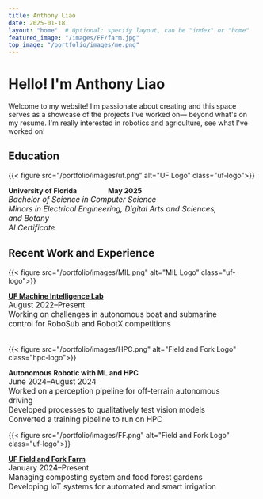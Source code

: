 ```yaml
---
title: Anthony Liao
date: 2025-01-18
layout: "home"  # Optional: specify layout, can be "index" or "home"
featured_image: "/images/FF/farm.jpg" 
top_image: "/portfolio/images/me.png" 
---
```

# Hello! I'm Anthony Liao
Welcome to my website! I’m passionate about creating and this space serves as a showcase of the projects I've worked on— beyond what's on my resume. I'm really interested in robotics and agriculture, see what I've worked on!

## Education

{{< figure src="/portfolio/images/uf.png" alt="UF Logo" class="uf-logo">}}
<div class="bordered-text">
<b>University of Florida &nbsp;&nbsp;&nbsp;&nbsp;&nbsp;&nbsp;&nbsp;&nbsp;&nbsp;&nbsp;&nbsp;&nbsp;&nbsp;&nbsp;&nbsp;&nbsp;&nbsp;&nbsp;May 2025</b> <br>
<div style="font-size: 0.95rem;">
<i>Bachelor of Science in Computer Science<br>
Minors in Electrical Engineering, Digital Arts and Sciences,<br> and Botany
<br>AI Certificate</i> 
</div>
</div>

## Recent Work and Experience    


{{< figure src="/portfolio/images/MIL.png" alt="MIL Logo" class="uf-logo">}}
<div class="bordered-text">
<b><a href="/portfolio/projects/mil/">UF Machine Intelligence Lab</a></b> <br>
<div style="font-size: 0.95rem;">
August 2022–Present<br>
Working on challenges in autonomous boat and submarine<br>
control for RoboSub and RobotX competitions<br>
<br>
</div>
</div>

{{< figure src="/portfolio/images/HPC.png" alt="Field and Fork Logo" class="hpc-logo">}}
<div class="bordered-text">
<b>Autonomous Robotic with ML and HPC</b> <br>
<div style="font-size: 0.95rem;">
June 2024–August 2024<br>
Worked on a perception pipeline for off-terrain autonomous <br>driving<br>
Developed processes to qualitatively test vision models<br>
Converted a training pipeline to run on HPC<br>
</div>
</div>

{{< figure src="/portfolio/images/FF.png" alt="Field and Fork Logo" class="uf-logo">}}
<div class="bordered-text">
<b><a href="/portfolio/projects/fieldfork/">UF Field and Fork Farm</a></b> <br>
<div style="font-size: 0.95rem;">
January 2024–Present<br>
Managing composting system and food forest gardens<br>
Developing IoT systems for automated and smart irrigation<br>
<br>
</div>
</div>